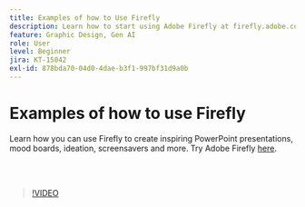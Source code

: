 ```yaml
---
title: Examples of how to Use Firefly
description: Learn how to start using Adobe Firefly at firefly.adobe.com
feature: Graphic Design, Gen AI
role: User
level: Beginner
jira: KT-15042
exl-id: 878bda70-04d0-4dae-b3f1-997bf31d9a0b
---
```

# Examples of how to use Firefly

Learn how you can use Firefly to create inspiring PowerPoint presentations, mood boards, ideation, screensavers and more. Try Adobe Firefly [here](https://firefly.adobe.com/).

<br>&nbsp;

>[!VIDEO](https://video.tv.adobe.com/v/3427611?quality=12&learn=on&hidetitle=true)
